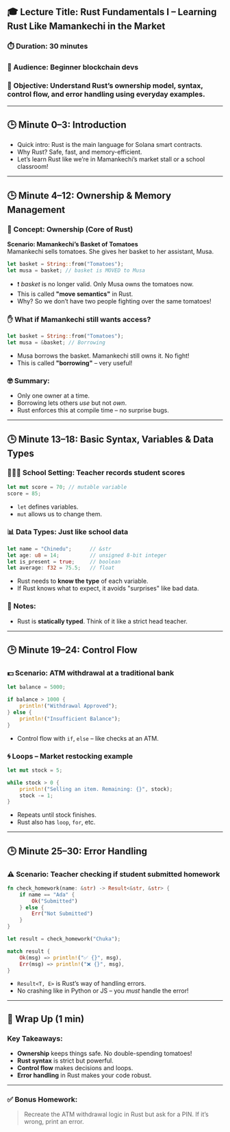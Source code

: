 ## 🎓 **Lecture Title: Rust Fundamentals I – Learning Rust Like Mamankechi in the Market**

### ⏱️ Duration: 30 minutes  
### 👥 Audience: Beginner blockchain devs  
### 🧠 Objective: Understand Rust’s ownership model, syntax, control flow, and error handling using everyday examples.

---

## 🕒 **Minute 0–3: Introduction**
- Quick intro: Rust is the main language for Solana smart contracts.
- Why Rust? Safe, fast, and memory-efficient.
- Let’s learn Rust like we’re in Mamankechi’s market stall or a school classroom!

---

## 🕒 **Minute 4–12: Ownership & Memory Management**

### 🔧 Concept: Ownership (Core of Rust)

**Scenario: Mamankechi’s Basket of Tomatoes**  
Mamankechi sells tomatoes. She gives her basket to her assistant, Musa.

```rust
let basket = String::from("Tomatoes");
let musa = basket; // basket is MOVED to Musa
```

- ❗ *basket* is no longer valid. Only Musa owns the tomatoes now.
- This is called **"move semantics"** in Rust.
- Why? So we don’t have two people fighting over the same tomatoes!

### ✋ What if Mamankechi still wants access?

```rust
let basket = String::from("Tomatoes");
let musa = &basket; // Borrowing
```

- Musa borrows the basket. Mamankechi still owns it. No fight!
- This is called **"borrowing"** – very useful!

### 🤓 Summary:
- Only one owner at a time.
- Borrowing lets others *use* but not *own*.
- Rust enforces this at compile time – no surprise bugs.

---

## 🕒 **Minute 13–18: Basic Syntax, Variables & Data Types**

### 🧑🏾‍🏫 School Setting: Teacher records student scores

```rust
let mut score = 70; // mutable variable
score = 85;
```

- `let` defines variables.
- `mut` allows us to change them.

### 📊 Data Types: Just like school data

```rust
let name = "Chinedu";      // &str
let age: u8 = 14;          // unsigned 8-bit integer
let is_present = true;     // boolean
let average: f32 = 75.5;   // float
```

- Rust needs to **know the type** of each variable.
- If Rust knows what to expect, it avoids "surprises" like bad data.

### 📝 Notes:
- Rust is **statically typed**. Think of it like a strict head teacher.

---

## 🕒 **Minute 19–24: Control Flow**

### 💵 Scenario: ATM withdrawal at a traditional bank

```rust
let balance = 5000;

if balance > 1000 {
    println!("Withdrawal Approved");
} else {
    println!("Insufficient Balance");
}
```

- Control flow with `if`, `else` – like checks at an ATM.

### 🌀 Loops – Market restocking example

```rust
let mut stock = 5;

while stock > 0 {
    println!("Selling an item. Remaining: {}", stock);
    stock -= 1;
}
```

- Repeats until stock finishes.
- Rust also has `loop`, `for`, etc.

---

## 🕒 **Minute 25–30: Error Handling**

### ⚠️ Scenario: Teacher checking if student submitted homework

```rust
fn check_homework(name: &str) -> Result<&str, &str> {
    if name == "Ada" {
        Ok("Submitted")
    } else {
        Err("Not Submitted")
    }
}
```

```rust
let result = check_homework("Chuka");

match result {
    Ok(msg) => println!("✅ {}", msg),
    Err(msg) => println!("❌ {}", msg),
}
```

- `Result<T, E>` is Rust’s way of handling errors.
- No crashing like in Python or JS – you *must* handle the error!

---

## 🎁 Wrap Up (1 min)

### Key Takeaways:
- **Ownership** keeps things safe. No double-spending tomatoes!
- **Rust syntax** is strict but powerful.
- **Control flow** makes decisions and loops.
- **Error handling** in Rust makes your code robust.

---

### ✅ Bonus Homework:
> Recreate the ATM withdrawal logic in Rust but ask for a PIN. If it’s wrong, print an error.
